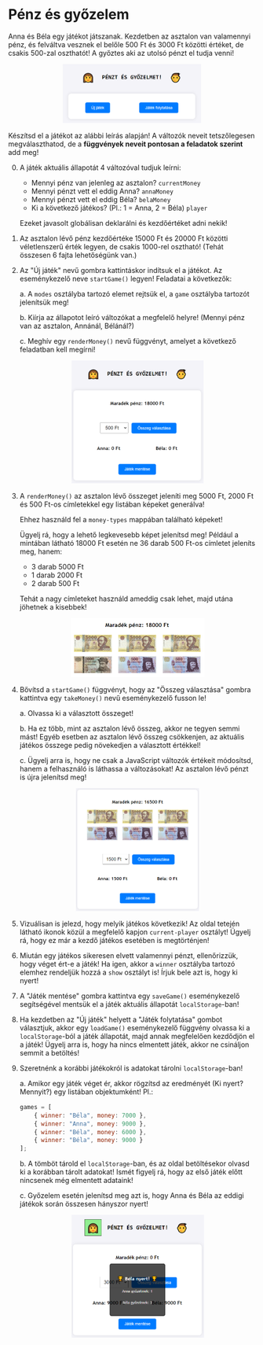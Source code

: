 # Pénz és győzelem

Anna és Béla egy játékot játszanak. Kezdetben az asztalon van valamennyi pénz, és felváltva vesznek el belőle 500 Ft és 3000 Ft közötti értéket, de csakis 500-zal oszthatót! A győztes aki  az utolsó pénzt el tudja venni!

<p align="center">
    <img src="./sample/start.png" height="120">
</p>

Készítsd el a játékot az alábbi leírás alapján! A változók neveit tetszőlegesen megválaszthatod, de a **függvények neveit pontosan a feladatok szerint** add meg!

0. A játék aktuális állapotát 4 változóval tudjuk leírni:

    - Mennyi pénz van jelenleg az asztalon? `currentMoney`
    - Mennyi pénzt vett el eddig Anna? `annaMoney`
    - Mennyi pénzt vett el eddig Béla? `belaMoney`
    - Ki a következő játékos? (Pl.: 1 = Anna, 2 = Béla) `player`

    Ezeket javasolt globálisan deklarálni és kezdőértéket adni nekik!

1. Az asztalon lévő pénz kezdőértéke 15000 Ft és 20000 Ft közötti véletlenszerű érték legyen, de csakis 1000-rel osztható! (Tehát összesen 6 fajta lehetőségünk van.)

2. Az "Új játék" nevű gombra kattintáskor indítsuk el a játékot. Az eseménykezelő neve `startGame()` legyen! Feladatai a következők:

    a. A `modes` osztályba tartozó elemet rejtsük el, a `game` osztályba tartozót jelenítsük meg!

    b. Kiírja az állapotot leíró változókat a megfelelő helyre! (Mennyi pénz van az asztalon, Annánál, Bélánál?)

    c. Meghív egy `renderMoney()` nevű függvényt, amelyet a következő feladatban kell megírni!

    <p align="center">
    <img src="./sample/startGame.png" height="250">
    </p>

3. A `renderMoney()` az asztalon lévő összeget jeleníti meg 5000 Ft, 2000 Ft és 500 Ft-os címletekkel egy listában képeket generálva!

    Ehhez használd fel a `money-types` mappában található képeket!

    Ügyelj rá, hogy a lehető legkevesebb képet jelenítsd meg! Például a mintában látható 18000 Ft esetén ne 36 darab 500 Ft-os címletet jeleníts meg, hanem:
    - 3 darab 5000 Ft
    - 1 darab 2000 Ft
    - 2 darab 500 Ft

    Tehát a nagy címleteket használd ameddig csak lehet, majd utána jöhetnek a kisebbek!

    <p align="center">
    <img src="./sample/renderMoney.png" height="120">
    </p>

4. Bővítsd a `startGame()` függvényt, hogy az "Összeg választása" gombra kattintva egy `takeMoney()` nevű eseménykezelő fusson le!

    a. Olvassa ki a választott összeget!

    b. Ha ez több, mint az asztalon lévő összeg, akkor ne tegyen semmi mást! Egyéb esetben az asztalon lévő összeg csökkenjen, az aktuális játékos összege pedig növekedjen a választott értékkel!

    c. Ügyelj arra is, hogy ne csak a JavaScript változók értékeit módosítsd, hanem a felhasználó is láthassa a változásokat! Az asztalon lévő pénzt is újra jelenítsd meg!

    <p align="center">
    <img src="./sample/takeMoney.png" height="250">
    </p>

5. Vizuálisan is jelezd, hogy melyik játékos következik! Az oldal tetején látható ikonok közül a megfelelő kapjon `current-player` osztályt! Ügyelj rá, hogy ez már a kezdő játékos esetében is megtörténjen!

6. Miután egy játékos sikeresen elvett valamennyi pénzt, ellenőrizzük, hogy véget ért-e a játék! Ha igen, akkor a `winner` osztályba tartozó elemhez rendeljük hozzá a `show` osztályt is! Írjuk bele azt is, hogy ki nyert!

7. A "Játék mentése" gombra kattintva egy `saveGame()` eseménykezelő segítségével mentsük el a játék aktuális állapotát `localStorage`-ban!

8. Ha kezdetben az "Új játék" helyett a "Játék folytatása" gombot választjuk, akkor egy `loadGame()` eseménykezelő függvény olvassa ki a `localStorage`-ból a játék állapotát, majd annak megfelelően kezdődjön el a játék! Ügyelj arra is, hogy ha nincs elmentett játék, akkor ne csináljon semmit a betöltés!

9. Szeretnénk a korábbi játékokról is adatokat tárolni `localStorage`-ban!

    a. Amikor egy játék véget ér, akkor rögzítsd az eredményét (Ki nyert? Mennyit?) egy listában objektumként! Pl.:
    ``` js
    games = [
        { winner: "Béla", money: 7000 },
        { winner: "Anna", money: 9000 },
        { winner: "Béla", money: 6000 },
        { winner: "Béla", money: 9000 }
    ];
    ```

    b. A tömböt tárold el `localStorage`-ban, és az oldal betöltésekor olvasd ki a korábban tárolt adatokat! Ismét figyelj rá, hogy az első játék előtt nincsenek még elmentett adataink!

    c. Győzelem esetén jelenítsd meg azt is, hogy Anna és Béla az eddigi játékok során összesen hányszor nyert!

    <p align="center">
    <img src="./sample/winner.png" height="250">
    </p>
